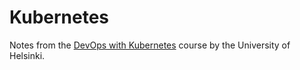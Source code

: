 # Kubernetes

Notes from the [DevOps with Kubernetes](https://devopswithkubernetes.com/) course by the University of Helsinki.
